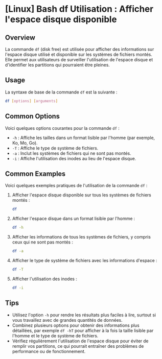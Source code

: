 # [Linux] Bash df Utilisation : Afficher l'espace disque disponible

## Overview
La commande `df` (disk free) est utilisée pour afficher des informations sur l'espace disque utilisé et disponible sur les systèmes de fichiers montés. Elle permet aux utilisateurs de surveiller l'utilisation de l'espace disque et d'identifier les partitions qui pourraient être pleines.

## Usage
La syntaxe de base de la commande `df` est la suivante :

```bash
df [options] [arguments]
```

## Common Options
Voici quelques options courantes pour la commande `df` :

- `-h` : Affiche les tailles dans un format lisible par l'homme (par exemple, Ko, Mo, Go).
- `-T` : Affiche le type de système de fichiers.
- `-a` : Inclut les systèmes de fichiers qui ne sont pas montés.
- `-i` : Affiche l'utilisation des inodes au lieu de l'espace disque.

## Common Examples
Voici quelques exemples pratiques de l'utilisation de la commande `df` :

1. Afficher l'espace disque disponible sur tous les systèmes de fichiers montés :

   ```bash
   df
   ```

2. Afficher l'espace disque dans un format lisible par l'homme :

   ```bash
   df -h
   ```

3. Afficher les informations de tous les systèmes de fichiers, y compris ceux qui ne sont pas montés :

   ```bash
   df -a
   ```

4. Afficher le type de système de fichiers avec les informations d'espace :

   ```bash
   df -T
   ```

5. Afficher l'utilisation des inodes :

   ```bash
   df -i
   ```

## Tips
- Utilisez l'option `-h` pour rendre les résultats plus faciles à lire, surtout si vous travaillez avec de grandes quantités de données.
- Combinez plusieurs options pour obtenir des informations plus détaillées, par exemple `df -hT` pour afficher à la fois la taille lisible par l'homme et le type de système de fichiers.
- Vérifiez régulièrement l'utilisation de l'espace disque pour éviter de remplir vos partitions, ce qui pourrait entraîner des problèmes de performance ou de fonctionnement.